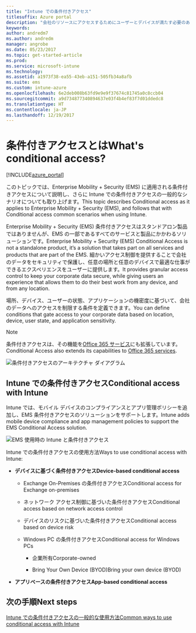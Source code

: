 ```yaml
---
title: "Intune での条件付きアクセス"
titlesuffix: Azure portal
description: "会社のリソースにアクセスするためにユーザーとデバイスが満たす必要のある条件を Microsoft Intune で定義する方法について説明します。\""
keywords: 
author: andredm7
ms.author: andredm
manager: angrobe
ms.date: 05/23/2017
ms.topic: get-started-article
ms.prod: 
ms.service: microsoft-intune
ms.technology: 
ms.assetid: a1973f38-ea55-43eb-a151-505fb34a8afb
ms.suite: ems
ms.custom: intune-azure
ms.openlocfilehash: 6e2deb008b63fd9e9e9f37674c81745a0c8ccb04
ms.sourcegitcommit: a9d734877340894637e03f4b4ef83f7d01ddedc8
ms.translationtype: HT
ms.contentlocale: ja-JP
ms.lasthandoff: 12/19/2017
---
```

# <a name="whats-conditional-access"></a><span data-ttu-id="c03da-103">条件付きアクセスとは</span><span class="sxs-lookup"><span data-stu-id="c03da-103">What's conditional access?</span></span>

[!INCLUDE[azure_portal](./includes/azure_portal.md)]

<span data-ttu-id="c03da-104">このトピックでは、Enterprise Mobility + Security (EMS) に適用される条件付きアクセスについて説明し、さらに Intune での条件付きアクセスの一般的なシナリオについても取り上げます。</span><span class="sxs-lookup"><span data-stu-id="c03da-104">This topic describes Conditional access as it applies to Enterprise Mobility + Security (EMS), and follows that with Conditional access common scenarios when using Intune.</span></span>

<span data-ttu-id="c03da-105">Enterprise Mobility + Security (EMS) 条件付きアクセスはスタンドアロン製品ではありませんが、EMS の一部であるすべてのサービスと製品にかかわるソリューションです。</span><span class="sxs-lookup"><span data-stu-id="c03da-105">Enterprise Mobility + Security (EMS) Conditional Access is not a standalone product, it’s a solution that takes part on all services and products that are part of the EMS.</span></span> <span data-ttu-id="c03da-106">細かいアクセス制御を提供することで会社のデータをセキュリティで保護し、任意の場所と任意のデバイスで最適な仕事ができるエクスペリエンスをユーザーに提供します。</span><span class="sxs-lookup"><span data-stu-id="c03da-106">It provides granular access control to keep your corporate data secure, while giving users an experience that allows them to do their best work from any device, and from any location.</span></span>

<span data-ttu-id="c03da-107">場所、デバイス、ユーザーの状態、アプリケーションの機密度に基づいて、会社のデータへのアクセスを制限する条件を定義できます。</span><span class="sxs-lookup"><span data-stu-id="c03da-107">You can define conditions that gate access to your corporate data based on location, device, user state, and application sensitivity.</span></span>

> [!NOTE] 
> <span data-ttu-id="c03da-108">条件付きアクセスは、その機能を[Office 365 サービス](https://blogs.technet.microsoft.com/wbaer/2017/02/17/conditional-access-policies-with-sharepoint-online-and-onedrive-for-business/)にも拡張しています。</span><span class="sxs-lookup"><span data-stu-id="c03da-108">Conditional Access also extends its capabilities to [Office 365 services](https://blogs.technet.microsoft.com/wbaer/2017/02/17/conditional-access-policies-with-sharepoint-online-and-onedrive-for-business/).</span></span>

![条件付きアクセスのアーキテクチャ ダイアグラム](./media/ca-diagram-1.png)

## <a name="conditional-access-with-intune"></a><span data-ttu-id="c03da-110">Intune での条件付きアクセス</span><span class="sxs-lookup"><span data-stu-id="c03da-110">Conditional access with Intune</span></span>

<span data-ttu-id="c03da-111">Intune では、モバイル デバイスのコンプライアンスとアプリ管理ポリシーを追加し、EMS 条件付きアクセスのソリューションをサポートします。</span><span class="sxs-lookup"><span data-stu-id="c03da-111">Intune adds mobile device compliance and app management policies to support the EMS Conditional Access solution.</span></span>

![EMS 使用時の Intune と条件付きアクセス](./media/intune-with-ca-1.png)

<span data-ttu-id="c03da-113">Intune での条件付きアクセスの使用方法</span><span class="sxs-lookup"><span data-stu-id="c03da-113">Ways to use conditional access with Intune:</span></span>

-   <span data-ttu-id="c03da-114">**デバイスに基づく条件付きアクセス**</span><span class="sxs-lookup"><span data-stu-id="c03da-114">**Device-based conditional access**</span></span>

    -   <span data-ttu-id="c03da-115">Exchange On-Premises の条件付きアクセス</span><span class="sxs-lookup"><span data-stu-id="c03da-115">Conditional access for Exchange on-premises</span></span>

    -   <span data-ttu-id="c03da-116">ネットワーク アクセス制御に基づいた条件付きアクセス</span><span class="sxs-lookup"><span data-stu-id="c03da-116">Conditional access based on network access control</span></span>

    -   <span data-ttu-id="c03da-117">デバイスのリスクに基づいた条件付きアクセス</span><span class="sxs-lookup"><span data-stu-id="c03da-117">Conditional access based on device risk</span></span>

    -   <span data-ttu-id="c03da-118">Windows PC の条件付きアクセス</span><span class="sxs-lookup"><span data-stu-id="c03da-118">Conditional access for Windows PCs</span></span>

        -   <span data-ttu-id="c03da-119">企業所有</span><span class="sxs-lookup"><span data-stu-id="c03da-119">Corporate-owned</span></span>

        -   <span data-ttu-id="c03da-120">Bring Your Own Device (BYOD)</span><span class="sxs-lookup"><span data-stu-id="c03da-120">Bring your own device (BYOD)</span></span>

-   <span data-ttu-id="c03da-121">**アプリベースの条件付きアクセス**</span><span class="sxs-lookup"><span data-stu-id="c03da-121">**App-based conditional access**</span></span>

## <a name="next-steps"></a><span data-ttu-id="c03da-122">次の手順</span><span class="sxs-lookup"><span data-stu-id="c03da-122">Next steps</span></span>

[<span data-ttu-id="c03da-123">Intune での条件付きアクセスの一般的な使用方法</span><span class="sxs-lookup"><span data-stu-id="c03da-123">Common ways to use conditional access with Intune</span></span>](conditional-access-intune-common-ways-use.md)
